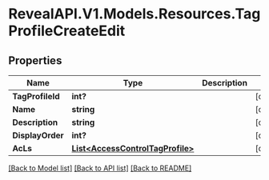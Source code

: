 # RevealAPI.V1.Models.Resources.TagProfileCreateEdit
## Properties

Name | Type | Description | Notes
------------ | ------------- | ------------- | -------------
**TagProfileId** | **int?** |  | [optional] 
**Name** | **string** |  | [optional] 
**Description** | **string** |  | [optional] 
**DisplayOrder** | **int?** |  | [optional] 
**AcLs** | [**List&lt;AccessControlTagProfile&gt;**](AccessControlTagProfile.md) |  | [optional] 

[[Back to Model list]](../README.md#documentation-for-models) [[Back to API list]](../README.md#documentation-for-api-endpoints) [[Back to README]](../README.md)

